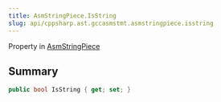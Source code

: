 ```yaml
---
title: AsmStringPiece.IsString
slug: api/cppsharp.ast.gccasmstmt.asmstringpiece.isstring
---
```

Property in [AsmStringPiece](/api/cppsharp/ast/gccasmstmt/asmstringpiece)

## Summary



```csharp
public bool IsString { get; set; }
```

